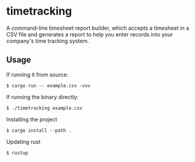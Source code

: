 # timetracking

A command-line timesheet report builder, which accepts a timesheet in a CSV file and generates a report to help you enter records into your company's time tracking system.

## Usage

If running it from source:

```
$ cargo run -- example.csv -vvv
```

If running the binary directly:

```
$ ./timetracking example.csv
```

Installing the project

```
$ cargo install --path .
```

Updating rust

```
$ rustup
```
